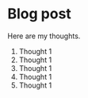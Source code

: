 # Blog post

Here are my thoughts.

1. Thought 1
1. Thought 1
1. Thought 1
1. Thought 1
1. Thought 1